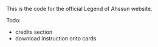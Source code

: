 This is the code for the official Legend of Ahssun website.

Todo:
- credits section
- download instruction onto cards
